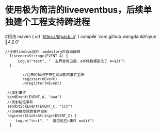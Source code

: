 # 使用极为简洁的liveeventbus，后续单独建个工程支持跨进程
 
#用法
maven { url 'https://jitpack.io' }
compile 'com.github.wangdanlizhiyun:bus:4.0.0'
  
  ```
  //注册livebus监听，ondestory时自动解绑
    listener<String>(EVENT_A) {
        Log.e("test", "  主界面可见后，a事件数据变化了 o=$it")
    }
          
          //注册和解绑不带生命周期的事件监听
          register(mEvent)
          unregister(mEvent)
   
   //发射事件
   sendEvent(EVENT_A, "aaa")
   //发射粘性事件
   sendStickEvent(EVENT_C, "ccc")
   //注册接受粘性事件监听
   registerStick<String>(EVENT_C) {
       Log.e("test", "  接受粘性c事件 o=$it")
    }
  ```
  
    
 